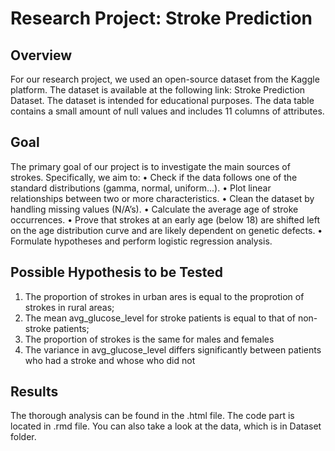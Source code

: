 # Research Project: Stroke Prediction

## Overview
For our research project, we used an open-source dataset from the Kaggle platform. The dataset is available at the following link: Stroke Prediction Dataset. The dataset is intended for educational purposes. The data table contains a small amount of null values and includes 11 columns of attributes.

## Goal
The primary goal of our project is to investigate the main sources of strokes. Specifically, we aim to:
• Check if the data follows one of the standard distributions (gamma, normal, uniform...).
• Plot linear relationships between two or more characteristics.
• Clean the dataset by handling missing values (N/A’s).
• Calculate the average age of stroke occurrences.
• Prove that strokes at an early age (below 18) are shifted left on the age distribution curve and are likely dependent on genetic defects.
• Formulate hypotheses and perform logistic regression analysis.

## Possible Hypothesis to be Tested
1. The proportion of strokes in urban ares is equal to the proprotion of strokes in rural areas;
2. The mean avg_glucose_level for stroke patients is equal to that of non-stroke patients;
3. The proportion of strokes is the same for males and females
4. The variance in avg_glucose_level differs significantly between patients who had a stroke and whose who did not

## Results
The thorough analysis can be found in the .html file. The code part is located in .rmd file. You can also take a look at the data, which is in Dataset folder.
